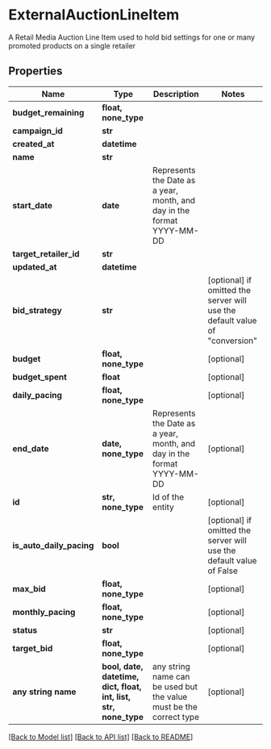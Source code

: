 # ExternalAuctionLineItem

A Retail Media Auction Line Item used to hold bid settings for one or many promoted products on a single retailer

## Properties
Name | Type | Description | Notes
------------ | ------------- | ------------- | -------------
**budget_remaining** | **float, none_type** |  | 
**campaign_id** | **str** |  | 
**created_at** | **datetime** |  | 
**name** | **str** |  | 
**start_date** | **date** | Represents the Date as a year, month, and day in the format YYYY-MM-DD | 
**target_retailer_id** | **str** |  | 
**updated_at** | **datetime** |  | 
**bid_strategy** | **str** |  | [optional]  if omitted the server will use the default value of "conversion"
**budget** | **float, none_type** |  | [optional] 
**budget_spent** | **float** |  | [optional] 
**daily_pacing** | **float, none_type** |  | [optional] 
**end_date** | **date, none_type** | Represents the Date as a year, month, and day in the format YYYY-MM-DD | [optional] 
**id** | **str, none_type** | Id of the entity | [optional] 
**is_auto_daily_pacing** | **bool** |  | [optional]  if omitted the server will use the default value of False
**max_bid** | **float, none_type** |  | [optional] 
**monthly_pacing** | **float, none_type** |  | [optional] 
**status** | **str** |  | [optional] 
**target_bid** | **float, none_type** |  | [optional] 
**any string name** | **bool, date, datetime, dict, float, int, list, str, none_type** | any string name can be used but the value must be the correct type | [optional]

[[Back to Model list]](../README.md#documentation-for-models) [[Back to API list]](../README.md#documentation-for-api-endpoints) [[Back to README]](../README.md)


